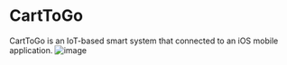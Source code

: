 # CartToGo
CartToGo is an IoT-based smart system that connected to an iOS mobile application.
![image](https://user-images.githubusercontent.com/80041251/156749999-9e298d8f-6897-4a20-b623-45a96fc664f0.png)
